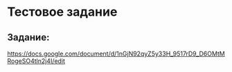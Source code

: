 # Тестовое задание

## Задание:

https://docs.google.com/document/d/1nGjN92qyZ5y33H_9517rD9_D6OMtMRogeSO4tln2j4I/edit
